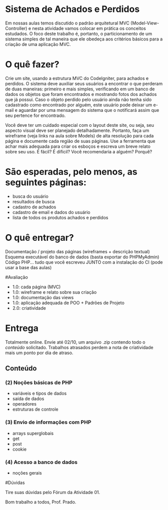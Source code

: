 # Sistema de Achados e Perdidos

Em nossas aulas temos discutido o padrão arquitetural MVC (Model-View-Controller) e nesta atividade vamos colocar em prática os conceitos estudados. O foco deste trabalho é, portanto, o particionamento de um sistema simples de tal maneira que ele obedeça aos critérios básicos para a criação de uma aplicação MVC.


# O quê fazer?

Crie um site, usando a estrutura MVC do CodeIgniter, para achados e perdidos. O sistema deve auxiliar seus usuários a encontrar o que perderam de duas maneiras: primeiro e mais simples, verificando em um banco de dados os objetos que foram encontrados e mostrando fotos dos achados que já possui. Caso o objeto perdido pelo usuário ainda não tenha sido cadastrado como encontrado por alguém, este usuário pode deixar um e-mail e aguardar por uma mensagem do sistema que o notificará assim que seu pertence for encontrado.

Você deve ter um cuidado especial com o layout deste site, ou seja, seu aspecto visual deve ser planejado detalhadamente. Portanto, faça um wireframe (veja links na aula sobre Models) de alta resolução para cada página e documente cada região de suas páginas. Use a ferramenta que achar mais adequada para criar os esboços e escreva um breve relato sobre seu uso. É fácil? É difícil? Você recomendaria a alguém? Porquê?

# São esperadas, pelo menos, as seguintes páginas:

- busca do usuário
- resultados de busca
- cadastro de achados
- cadastro de email e dados do usuário
- lista de todos os produtos achados e perdidos


# O quê entregar?

Documentação / projeto das páginas (wireframes + descrição textual)
Esquema executável do banco de dados (basta exportar do PHPMyAdmin)
Código PHP... tudo que você escreveu JUNTO com a instalação do CI (pode usar a base das aulas)


#Avaliação

- 1.0: cada página (MVC)
- 1.0: wireframe e relato sobre sua criação
- 1.0: documentação das views
- 1.0: aplicação adequada de POO + Padrões de Projeto
- 2.0: criatividade

# Entrega

Totalmente online. Envie até 02/10, um arquivo .zip contendo todo o *conteúdo* solicitado.
Trabalhos atrasados perdem a nota de criatividade mais um ponto por dia de atraso.

## Conteúdo
### (2) Noções básicas de PHP

- variáveis e tipos de dados
- saída de dados
- operadores
- estruturas de controle

### (3) Envio de informações com PHP

- arrays superglobais
- get
- post
- cookie

### (4) Acesso a banco de dados
- noções gerais

#Dúvidas

Tire suas dúvidas pelo Fórum da Atividade 01.



Bom trabalho a todos,
Prof. Prado.
